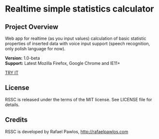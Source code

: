 Realtime simple statistics calculator
===========


Project Overview
----------------
Web app for realtime (as you input values) calculation of basic statistic properties of inserted data
 with voice input support (speech recognition, only polish language for now).

**Version:** 1.0-beta  
**Support:** Latest Mozilla Firefox, Google Chrome and IE11+

[TRY IT](http://rafaelpawlos.com/rssc)


License
----------------

RSSC is released under the terms of the MIT license. See LICENSE file for details.


Credits
----------------

RSSC is developed by Rafael Pawlos, http://rafaelpawlos.com
